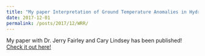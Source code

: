 ```yaml
---
title: "My paper Interpretation of Ground Temperature Anomalies in Hydrothermal Discharge Areas was accepted to WRR!"
date: 2017-12-01
permalink: /posts/2017/12/WRR/
---
```

My paper with Dr. Jerry Fairley and Cary Lindsey has been published!
<a href="https://www.researchgate.net/publication/321173392_Interpretation_of_Ground_Temperature_Anomalies_in_Hydrothermal_Discharge_Areas">Check it out here!</a>
